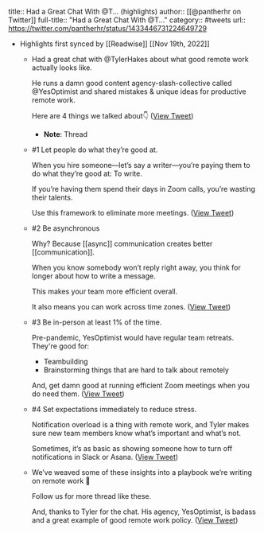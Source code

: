 title:: Had a Great Chat With @T... (highlights)
author:: [[@pantherhr on Twitter]]
full-title:: "Had a Great Chat With @T..."
category:: #tweets
url:: https://twitter.com/pantherhr/status/1433446731224649729

- Highlights first synced by [[Readwise]] [[Nov 19th, 2022]]
	- Had a great chat with @TylerHakes about what good remote work actually looks like.
	  
	  He runs a damn good content agency-slash-collective called @YesOptimist and shared mistakes & unique ideas for productive remote work.
	  
	  Here are 4 things we talked about👇 ([View Tweet](https://twitter.com/pantherhr/status/1433446731224649729))
		- **Note**: Thread
	- #1 Let people do what they’re good at.
	  
	  When you hire someone––let’s say a writer––you’re paying them to do what they’re good at: To write. 
	  
	  If you’re having them spend their days in Zoom calls, you’re wasting their talents.
	  
	  Use this framework to eliminate more meetings. ([View Tweet](https://twitter.com/pantherhr/status/1433446732763967493))
	- #2 Be asynchronous
	  
	  Why? Because [[async]] communication creates better [[communication]].
	  
	  When you know somebody won’t reply right away, you think for longer about how to write a message.
	  
	  This makes your team more efficient overall. 
	  
	  It also means you can work across time zones. ([View Tweet](https://twitter.com/pantherhr/status/1433446734517129227))
	- #3 Be in-person at least 1% of the time.
	  
	  Pre-pandemic, YesOptimist would have regular team retreats. They're good for:
	  
	  + Teambuilding
	  + Brainstorming things that are hard to talk about remotely
	  
	  And, get damn good at running efficient Zoom meetings when you do need them. ([View Tweet](https://twitter.com/pantherhr/status/1433446736043905029))
	- #4 Set expectations immediately to reduce stress.
	  
	  Notification overload is a thing with remote work, and Tyler makes sure new team members know what’s important and what’s not.
	  
	  Sometimes, it’s as basic as showing someone how to turn off notifications in Slack or Asana. ([View Tweet](https://twitter.com/pantherhr/status/1433446737818132496))
	- We’ve weaved some of these insights into a playbook we’re writing on remote work 📗
	  
	  Follow us for more thread like these.
	  
	  And, thanks to Tyler for the chat. His agency, YesOptimist, is badass and a great example of good remote work policy. ([View Tweet](https://twitter.com/pantherhr/status/1433446739772682240))